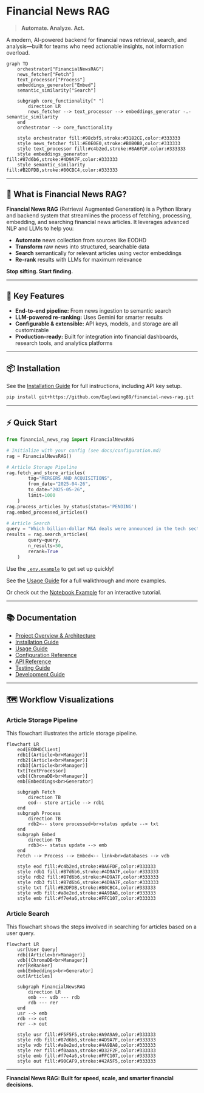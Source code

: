 # Financial News RAG

> **Automate. Analyze. Act.**

A modern, AI-powered backend for financial news retrieval, search, and analysis—built for teams who need actionable insights, not information overload.

```mermaid
graph TD
    orchestrator["FinancialNewsRAG"]
    news_fetcher["Fetch"]
    text_processor["Process"]
    embeddings_generator["Embed"]
    semantic_similarity["Search"]

    subgraph core_functionality[" "]
        direction LR
        news_fetcher --> text_processor --> embeddings_generator -.- semantic_similarity
    end
    orchestrator --> core_functionality

    style orchestrator fill:#98cbf5,stroke:#3182CE,color:#333333
    style news_fetcher fill:#E0E0E0,stroke:#B0B0B0,color:#333333
    style text_processor fill:#c4b2ed,stroke:#8A6FDF,color:#333333
    style embeddings_generator fill:#87d6b6,stroke:#4D9A7F,color:#333333
    style semantic_similarity fill:#B2DFDB,stroke:#80CBC4,color:#333333
```

---

## 🚀 What is Financial News RAG?

**Financial News RAG** (Retrieval Augmented Generation) is a Python library and backend system that streamlines the process of fetching, processing, embedding, and searching financial news articles. It leverages advanced NLP and LLMs to help you:

- **Automate** news collection from sources like EODHD
- **Transform** raw news into structured, searchable data
- **Search** semantically for relevant articles using vector embeddings
- **Re-rank** results with LLMs for maximum relevance

**Stop sifting. Start finding.**

---

## 🔑 Key Features

- **End-to-end pipeline:** From news ingestion to semantic search
- **LLM-powered re-ranking:** Uses Gemini for smarter results
- **Configurable & extensible:** API keys, models, and storage are all customizable
- **Production-ready:** Built for integration into financial dashboards, research tools, and analytics platforms

---

## 📦 Installation

See the [Installation Guide](docs/installation.md) for full instructions, including API key setup.

```bash
pip install git+https://github.com/Eaglewing89/financial-news-rag.git
```

---

## ⚡ Quick Start

```python
from financial_news_rag import FinancialNewsRAG

# Initialize with your config (see docs/configuration.md)
rag = FinancialNewsRAG()

# Article Storage Pipeline
rag.fetch_and_store_articles(
        tag="MERGERS AND ACQUISITIONS", 
        from_date="2025-04-26", 
        to_date="2025-05-26", 
        limit=1000
    )
rag.process_articles_by_status(status='PENDING')
rag.embed_processed_articles()

# Article Search
query = "Which billion-dollar M&A deals were announced in the tech sector in the last 30 days, and what were the valuation multiples?"
results = rag.search_articles(
        query=query, 
        n_results=50,
        rerank=True
    )
```

Use the [`.env.example`](./.env.example) to get set up quickly!

See the [Usage Guide](./docs/usage_guide.md) for a full walkthrough and more examples.

Or check out the [Notebook Example](./examples/financial_news_rag_example.ipynb) for an interactive tutorial. 

---

## 📚 Documentation

- [Project Overview & Architecture](./docs/index.md)
- [Installation Guide](./docs/installation.md)
- [Usage Guide](./docs/usage_guide.md)
- [Configuration Reference](./docs/configuration.md)
- [API Reference](./docs/api_reference/index.md)
- [Testing Guide](./docs/testing.md)
- [Development Guide](./docs/development.md)

---

## 🗺️ Workflow Visualizations

### Article Storage Pipeline

This flowchart illustrates the article storage pipeline.

```mermaid
flowchart LR
    eod[EODHDClient]
    rdb1[(Article<br>Manager)]
    rdb2[(Article<br>Manager)]
    rdb3[(Article<br>Manager)]
    txt[TextProcessor]
    vdb[(ChromaDB<br>Manager)]
    emb[Embeddings<br>Generator]

    subgraph Fetch
        direction TB
        eod-- store article --> rdb1
    end
    subgraph Process
        direction TB
        rdb2<-- store processed<br>status update --> txt
    end
    subgraph Embed
        direction TB
        rdb3<-- status update --> emb
    end
    Fetch --> Process --> Embed<-- link<br>databases --> vdb

    style eod fill:#c4b2ed,stroke:#8A6FDF,color:#333333
    style rdb1 fill:#87d6b6,stroke:#4D9A7F,color:#333333
    style rdb2 fill:#87d6b6,stroke:#4D9A7F,color:#333333
    style rdb3 fill:#87d6b6,stroke:#4D9A7F,color:#333333
    style txt fill:#B2DFDB,stroke:#80CBC4,color:#333333
    style vdb fill:#a8e2ed,stroke:#4A9BA8,color:#333333
    style emb fill:#f7e4a6,stroke:#FFC107,color:#333333
```

### Article Search

This flowchart shows the steps involved in searching for articles based on a user query.

```mermaid
flowchart LR
    usr[User Query]
    rdb[(Article<br>Manager)]
    vdb[(ChromaDB<br>Manager)]
    rer[ReRanker]
    emb[Embeddings<br>Generator]
    out[Articles]

    subgraph FinancialNewsRAG
        direction LR
        emb --- vdb --- rdb
        rdb --- rer
    end
    usr --> emb
    rdb --> out
    rer --> out

    style usr fill:#F5F5F5,stroke:#A9A9A9,color:#333333
    style rdb fill:#87d6b6,stroke:#4D9A7F,color:#333333
    style vdb fill:#a8e2ed,stroke:#4A9BA8,color:#333333
    style rer fill:#f0aaaa,stroke:#D32F2F,color:#333333
    style emb fill:#f7e4a6,stroke:#FFC107,color:#333333
    style out fill:#90CAF9,stroke:#42A5F5,color:#333333
```

---

**Financial News RAG: Built for speed, scale, and smarter financial decisions.**
